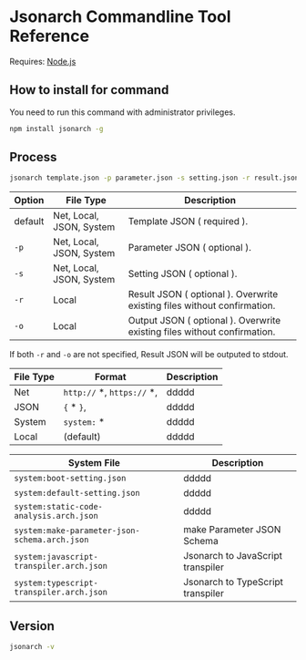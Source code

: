 # Jsonarch Commandline Tool Reference

Requires: [Node.js](https://nodejs.org/)

## How to install for command

You need to run this command with administrator privileges.

```sh
npm install jsonarch -g
```

## Process

```sh
jsonarch template.json -p parameter.json -s setting.json -r result.json -o output.json
```

|Option|File Type|Description|
|---|---|---|
|default|Net, Local, JSON, System|Template JSON ( required ).|
|`-p`|Net, Local, JSON, System|Parameter JSON ( optional ).|
|`-s`|Net, Local, JSON, System|Setting JSON ( optional ).|
|`-r`|Local|Result JSON ( optional ). Overwrite existing files without confirmation.|
|`-o`|Local|Output JSON ( optional ). Overwrite existing files without confirmation.|

If both `-r` and `-o` are not specified, Result JSON will be outputed to stdout.

|File Type|Format|Description|
|---|---|---|
|Net|`http://` *, `https://` *,|ddddd|
|JSON|`{` * `}`,|ddddd|
|System|`system:` *|ddddd|
|Local|(default)|ddddd|

|System File|Description|
|---|---|
|`system:boot-setting.json`|ddddd|
|`system:default-setting.json`|ddddd|
|`system:static-code-analysis.arch.json`|ddddd|
|`system:make-parameter-json-schema.arch.json`|make Parameter JSON Schema|
|`system:javascript-transpiler.arch.json`|Jsonarch to JavaScript transpiler|
|`system:typescript-transpiler.arch.json`|Jsonarch to TypeScript transpiler|

## Version

```sh
jsonarch -v
```
